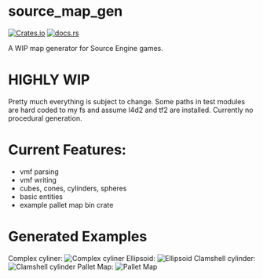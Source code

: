 # source_map_gen

[![Crates.io](https://img.shields.io/crates/v/source_map_gen)](https://crates.io/crates/source_map_gen)
[![docs.rs](https://img.shields.io/docsrs/source_map_gen)](https://docs.rs/source_map_gen/0.1.0/source_map_gen)

A WIP map generator for Source Engine games.

# HIGHLY WIP

Pretty much everything is subject to change.
Some paths in test modules are hard coded to my fs and assume l4d2 and tf2 are installed.
Currently no procedural generation.

# Current Features:

- vmf parsing
- vmf writing
- cubes, cones, cylinders, spheres
- basic entities
- example pallet map bin crate

# Generated Examples

Complex cyliner:
![Complex cyliner](https://cdn.discordapp.com/attachments/836787072768671786/1106754223976239125/image.png)
Ellipsoid:
![Ellipsoid](https://cdn.discordapp.com/attachments/836787072768671786/1121226118482116688/image.png)
Clamshell cylinder:
![Clamshell cylinder](https://cdn.discordapp.com/attachments/836787072768671786/1106978296366891048/image.png)
Pallet Map:
![Pallet Map](https://cdn.discordapp.com/attachments/836787072768671786/1094669378219425883/image.png)

